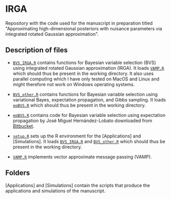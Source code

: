 # IRGA

Repository with the code used for the manuscript in preparation titled "Approximating high-dimensional posteriors with nuisance parameters via integrated rotated Gaussian approximation".


## Description of files

* [`BVS_IRGA.R`](BVS_IRGA.R) contains functions for Bayesian variable selection (BVS) using integrated rotated Gaussian approximation (IRGA). It loads [`VAMP.R`](VAMP.R) which should thus be present in the working directory. It also uses parallel computing which I have only tested on MacOS and Linux and might therefore not work on Windows operating systems.

* [`BVS_other.R`](BVS_other.R) contains functions for Bayesian variable selection using variational Bayes, expectation propagation, and Gibbs sampling. It loads [`epBVS.R`](epBVS.R) which should thus be present in the working directory.

* [`epBVS.R`](epBVS.R) contains code for Bayesian variable selection using expectation propagation by José Miguel Hernández-Lobato downloaded from [Bitbucket](https://bitbucket.org/jmh233/ep-lrmssp/src/e85e3170757ec1a4c6032c0aeca22b0ee57a6c67/methods/ep/epBVS.R?at=default&fileviewer=file-view-default).

* [`setup.R`](setup.R) sets up the R environment for the [Applications] and [Simulations]. It loads [`BVS_IRGA.R`](BVS_IRGA.R) and [`BVS_other.R`](BVS_other.R) which should thus be present in the working directory.

* [`VAMP.R`](VAMP.R) implements vector approximate message passing (VAMP).


## Folders

[Applications] and [Simulations] contain the scripts that produce the applications and simulations of the manuscript.